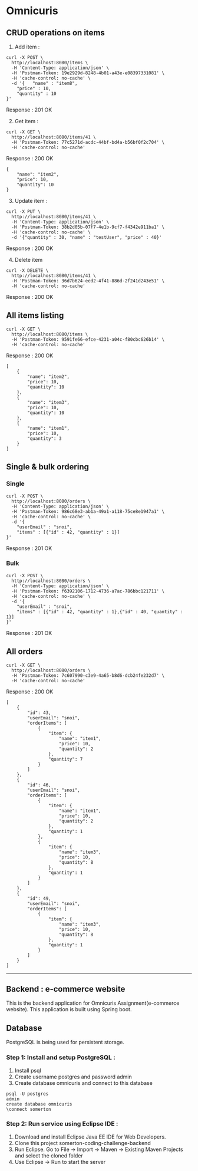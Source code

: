# Omnicuris

## CRUD operations on items

1. Add item :
```
curl -X POST \
  http://localhost:8080/items \
  -H 'Content-Type: application/json' \
  -H 'Postman-Token: 19e2929d-8248-4b01-a43e-e08397331081' \
  -H 'cache-control: no-cache' \
  -d '{   "name" : "item8",
	"price" : 10,
	"quantity" : 10
}'
```

Response : 201 OK

2. Get item :
```
curl -X GET \
  http://localhost:8080/items/41 \
  -H 'Postman-Token: 77c5271d-acdc-44bf-bd4a-b56bf0f2c704' \
  -H 'cache-control: no-cache'
```

Response : 200 OK
```
{
    "name": "item2",
    "price": 10,
    "quantity": 10
}
```
3. Update item :
```
curl -X PUT \
  http://localhost:8080/items/41 \
  -H 'Content-Type: application/json' \
  -H 'Postman-Token: 38b2d05b-07f7-4e1b-9cf7-f4342e911ba1' \
  -H 'cache-control: no-cache' \
  -d '{"quantity" : 30, "name" : "testUser", "price" : 40}'
```

Response : 200 OK

4. Delete item
```
curl -X DELETE \
  http://localhost:8080/items/41 \
  -H 'Postman-Token: 36d7b624-eed2-4f41-886d-2f241d243e51' \
  -H 'cache-control: no-cache'
```
Response : 200 OK

## All items listing

```
curl -X GET \
  http://localhost:8080/items \
  -H 'Postman-Token: 9591fe66-efce-4231-a04c-f80cbc626b14' \
  -H 'cache-control: no-cache'
```

Response : 200 OK

```
[
    {
        "name": "item2",
        "price": 10,
        "quantity": 10
    },
    {
        "name": "item3",
        "price": 10,
        "quantity": 10
    },
    {
        "name": "item1",
        "price": 10,
        "quantity": 3
    }
]
```

## Single & bulk ordering 

### Single

```
curl -X POST \
  http://localhost:8080/orders \
  -H 'Content-Type: application/json' \
  -H 'Postman-Token: 986c68e3-ab1a-49a1-a118-75ce8e1947a1' \
  -H 'cache-control: no-cache' \
  -d '{
	"userEmail" : "snoi",
	"items" : [{"id" : 42, "quantity" : 1}]
}'
```
Response : 201 OK

### Bulk
```
curl -X POST \
  http://localhost:8080/orders \
  -H 'Content-Type: application/json' \
  -H 'Postman-Token: f6392106-1712-4736-a7ac-786bbc121711' \
  -H 'cache-control: no-cache' \
  -d '{
	"userEmail" : "snoi",
	"items" : [{"id" : 42, "quantity" : 1},{"id" : 40, "quantity" : 1}]
}'
```

Response : 201 OK

## All orders

```
curl -X GET \
  http://localhost:8080/orders \
  -H 'Postman-Token: 7c607990-c3e9-4a65-b8d6-dcb24fe232d7' \
  -H 'cache-control: no-cache'
 ```
 Response : 200 OK

```
[
    {
        "id": 43,
        "userEmail": "snoi",
        "orderItems": [
            {
                "item": {
                    "name": "item1",
                    "price": 10,
                    "quantity": 2
                },
                "quantity": 7
            }
        ]
    },
    {
        "id": 46,
        "userEmail": "snoi",
        "orderItems": [
            {
                "item": {
                    "name": "item1",
                    "price": 10,
                    "quantity": 2
                },
                "quantity": 1
            },
            {
                "item": {
                    "name": "item3",
                    "price": 10,
                    "quantity": 8
                },
                "quantity": 1
            }
        ]
    },
    {
        "id": 49,
        "userEmail": "snoi",
        "orderItems": [
            {
                "item": {
                    "name": "item3",
                    "price": 10,
                    "quantity": 8
                },
                "quantity": 1
            }
        ]
    }
]
```
-------------------------------------------

## Backend : e-commerce website
This is the backend application for Omnicuris Assignment(e-commerce website). This application is built using Spring boot.

## Database
PostgreSQL is being used for persistent storage.

### Step 1: Install and setup PostgreSQL :
1. Install psql
2. Create username postgres and password admin
3. Create database omnicuris and connect to this database

```
psql -U postgres
admin
create database omnicuris
\connect somerton
```

### Step 2: Run service using Eclipse IDE :
1. Download and install Eclipse Java EE IDE for Web Developers.
2. Clone this project somerton-coding-challenge-backend
3. Run Eclipse. Go to File -> Import -> Maven -> Existing Maven Projects and select the cloned folder
4. Use Eclipse -> Run to start the server


